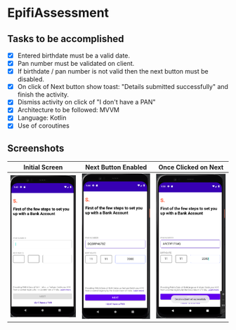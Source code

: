 # EpifiAssessment

## Tasks to be accomplished

- [x] Entered birthdate must be a valid date.
- [x] Pan number must be validated on client.
- [x] If birthdate / pan number is not valid then the next button must be disabled.
- [x] On click of Next button show toast: "Details submitted successfully" and finish the activity.
- [x] Dismiss activity on click of "I don't have a PAN"
- [x] Architecture to be followed: MVVM
- [x] Language: Kotlin
- [x] Use of coroutines

## Screenshots

Initial Screen | Next Button Enabled | Once Clicked on Next | 
--- | --- | --- |
![](https://github.com/kuluruvineeth/EpifiAssessment/blob/master/screenshots/img.png) | ![](https://github.com/kuluruvineeth/EpifiAssessment/blob/master/screenshots/img_1.png) | ![](https://github.com/kuluruvineeth/EpifiAssessment/blob/master/screenshots/img_2.png) |
